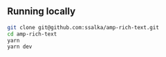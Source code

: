 ## Running locally

```sh
git clone git@github.com:ssalka/amp-rich-text.git
cd amp-rich-text
yarn
yarn dev
```
